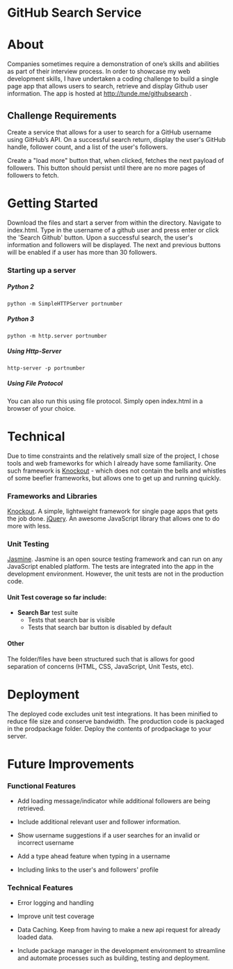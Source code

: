 # GitHub Search Service

# About

Companies sometimes require a demonstration of one’s skills and abilities as part of their interview process. In order to showcase my web development skills, I have undertaken a coding challenge to build a single page app that allows users to search, retrieve and display Github user information. The app is hosted at http://tunde.me/githubsearch .


## Challenge Requirements
Create a service that allows for a user to search for a GitHub username using GitHub’s API. On a successful search return, display the user's GitHub handle, follower count, and a list of the user's followers.

Create a "load more" button that, when clicked, fetches the next payload of followers. This button should persist until there are no more pages of followers to fetch.

# Getting Started 
Download the files and start a server from within the directory. Navigate to index.html. Type in the username of a github user and press enter or click the 'Search Github' button. Upon a successful search, the user's information and followers will be displayed. The next and previous buttons will be enabled if a user has more than 30 followers.

### Starting up a server 

##### Python 2
``` python -m SimpleHTTPServer portnumber ```

##### Python 3
``` python -m http.server portnumber ```


##### Using Http-Server

``` http-server -p portnumber ```

##### Using File Protocol

You can also run this using file protocol. Simply open index.html in a browser of your choice.

# Technical
Due to time constraints and the relatively small size of the project, I chose tools and web frameworks for which I already have some familiarity. One such framework is [Knockout](http://knockoutjs.com) - which does not contain the bells and whistles of some beefier frameworks, but allows one to get up and running quickly. 

### Frameworks and Libraries
[Knockout](http://knockoutjs.com). A simple, lightweight framework for single page apps that gets the job done. 
[jQuery](https://jquery.com). An awesome JavaScript library that allows one to do more with less.

### Unit Testing
[Jasmine](https://jasmine.github.io). Jasmine is an open source testing framework and can run on any JavaScript enabled platform. 
The tests are integrated into the app in the development environment.  However, the unit tests are not in the production code.

#### Unit Test coverage so far include:

* **Search Bar** test suite
	* Tests that search bar is visible
    * Tests that search bar button is disabled by default

#### Other
The folder/files have been structured such that is allows for good separation of concerns (HTML, CSS, JavaScript, Unit Tests, etc).

# Deployment
The deployed code excludes unit test integrations. It has been minified to reduce file size and conserve bandwidth. The production code is packaged in the prodpackage folder. Deploy the contents of prodpackage to your server.


# Future Improvements

### Functional Features
* Add loading message/indicator while additional followers are being retrieved.

* Include additional relevant user and follower information.

* Show username suggestions if a user searches for an invalid or incorrect username

* Add a type ahead feature when typing in a username

* Including links to the user's and followers' profile


### Technical Features
* Error logging and handling

* Improve unit test coverage

* Data Caching. Keep from having to make a new api request for already loaded data.

* Include package manager in the development environment to streamline and automate processes such as building, testing and deployment.